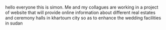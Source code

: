 hello everyone this is simon.
Me and my collagues are working in a project of website 
that will provide online information about 
different real estates and ceremony halls in khartoum city
so as to enhance the wedding facilities in sudan
